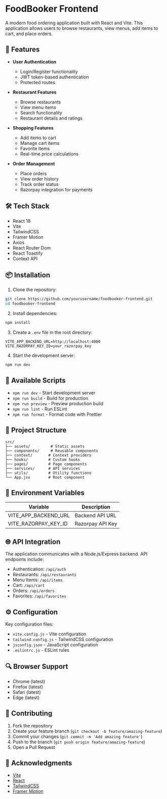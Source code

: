 # FoodBooker Frontend

A modern food ordering application built with React and Vite. This application allows users to browse restaurants, view menus, add items to cart, and place orders.

## 🚀 Features

- **User Authentication**
  - Login/Register functionality
  - JWT token-based authentication
  - Protected routes

- **Restaurant Features**
  - Browse restaurants
  - View menu items
  - Search functionality
  - Restaurant details and ratings

- **Shopping Features**
  - Add items to cart
  - Manage cart items
  - Favorite items
  - Real-time price calculations

- **Order Management**
  - Place orders
  - View order history
  - Track order status
  - Razorpay integration for payments

## 🛠️ Tech Stack

- React 18
- Vite
- TailwindCSS
- Framer Motion
- Axios
- React Router Dom
- React Toastify
- Context API

## 📦 Installation

1. Clone the repository:
```bash
git clone https://github.com/yourusername/foodbooker-frontend.git
cd foodbooker-frontend
```

2. Install dependencies:
```bash
npm install
```

3. Create a `.env` file in the root directory:
```env
VITE_APP_BACKEND_URL=http://localhost:4000
VITE_RAZORPAY_KEY_ID=your_razorpay_key
```

4. Start the development server:
```bash
npm run dev
```

## 🔧 Available Scripts

- `npm run dev` - Start development server
- `npm run build` - Build for production
- `npm run preview` - Preview production build
- `npm run lint` - Run ESLint
- `npm run format` - Format code with Prettier

## 📁 Project Structure

```
src/
├── assets/         # Static assets
├── components/     # Reusable components
├── context/       # Context providers
├── hooks/         # Custom hooks
├── pages/         # Page components
├── services/      # API services
├── utils/         # Utility functions
└── App.jsx        # Root component
```

## 🔐 Environment Variables

| Variable | Description |
|----------|-------------|
| VITE_APP_BACKEND_URL | Backend API URL |
| VITE_RAZORPAY_KEY_ID | Razorpay API Key |

## 🌐 API Integration

The application communicates with a Node.js/Express backend. API endpoints include:

- Authentication: `/api/auth`
- Restaurants: `/api/restaurants`
- Menu Items: `/api/items`
- Cart: `/api/cart`
- Orders: `/api/orders`
- Favorites: `/api/favorites`

## ⚙️ Configuration

Key configuration files:

- `vite.config.js` - Vite configuration
- `tailwind.config.js` - TailwindCSS configuration
- `jsconfig.json` - JavaScript configuration
- `.eslintrc.js` - ESLint rules

## 🔍 Browser Support

- Chrome (latest)
- Firefox (latest)
- Safari (latest)
- Edge (latest)

## 🤝 Contributing

1. Fork the repository
2. Create your feature branch (`git checkout -b feature/amazing-feature`)
3. Commit your changes (`git commit -m 'Add amazing feature'`)
4. Push to the branch (`git push origin feature/amazing-feature`)
5. Open a Pull Request


## 🙏 Acknowledgments

- [Vite](https://vitejs.dev/)
- [React](https://reactjs.org/)
- [TailwindCSS](https://tailwindcss.com/)
- [Framer Motion](https://www.framer.com/motion/)
